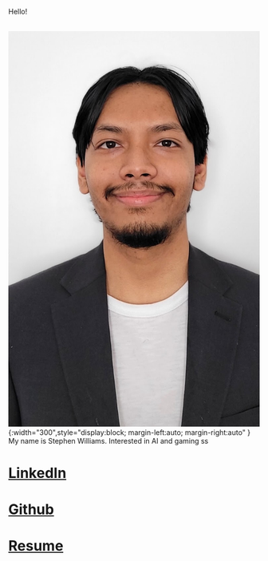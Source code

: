 

 Hello!
 
<br /> ![screenshot](Resized_20220310_143411.jpeg){:width="300",style="display:block; margin-left:auto; margin-right:auto" } <br />
 My name is Stephen Williams. Interested in AI and gaming ss
# [LinkedIn](https://www.linkedin.com/in/stephen-williams-7843271a3/)
# [Github](https://github.com/Svalentinow)
# [Resume](https://github.com/Svalentinow/svalentinow.github.io/blob/database/Stephen%20Williams_Resume_2023-1.pdf)

